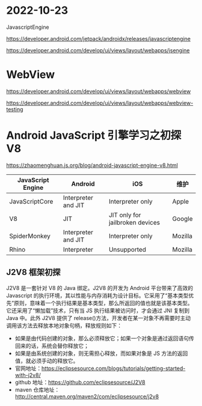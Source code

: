 # 2022-10-23

JavascriptEngine

https://developer.android.com/jetpack/androidx/releases/javascriptengine

https://developer.android.com/develop/ui/views/layout/webapps/jsengine

# WebView

https://developer.android.com/develop/ui/views/layout/webapps/webview

https://developer.android.com/develop/ui/views/layout/webapps/webview-testing

# Android JavaScript 引擎学习之初探 V8

https://zhaomenghuan.js.org/blog/android-javascript-engine-v8.html

JavaScript Engine| Android| iOS | 维护
--|--|--|--
JavaScriptCore| Interpreter and JIT |Interpreter only                |Apple
V8            | JIT                 |JIT only for jailbroken devices |Google
SpiderMonkey  | Interpreter and JIT |Interpreter only                |Mozilla
Rhino         | Interpreter         |Unsupported                     |Mozilla

## J2V8 框架初探

J2V8 是一套针对 V8 的 Java 绑定。J2V8 的开发为 Android 平台带来了高效的 Javascript 的执行环境，其以性能与内存消耗为设计目标。它采用了“基本类型优先”原则，意味着一个执行结果是基本类型，那么所返回的值也就是该基本类型。它还采用了“懒加载”技术，只有当 JS 执行结果被访问时，才会通过 JNI 复制到 Java 中。此外 J2V8 提供了 release()方法，开发者在某一对象不再需要时主动调用该方法去释放本地对象句柄，释放规则如下：

- 如果是由代码创建的对象，那么必须释放它；如果一个对象是通过返回语句传回来的话，系统会替你释放它；
- 如果是由系统创建的对象，则无需担心释放，而如果对象是 JS 方法的返回值，就必须手动的释放它。
- 官网地址：https://eclipsesource.com/blogs/tutorials/getting-started-with-j2v8/
- github 地址：https://github.com/eclipsesource/J2V8
- maven 仓库地址：http://central.maven.org/maven2/com/eclipsesource/j2v8

